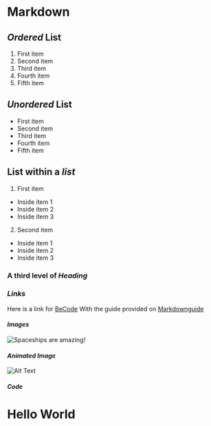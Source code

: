 # Markdown
## ***Ordered*** List
1. First item
2. Second item
3. Third item
4. Fourth item
5. Fifth item

## ***Unordered*** List
+ First item
+ Second item
+ Third item
+ Fourth item
+ Fifth item

## List within a _list_

1. First item
 * Inside item 1
 * Inside item 2
 * Inside item 3
2. Second item
 * Inside item 1
 * Inside item 2
 * Inside item 3

### A third level of *Heading*

### ***Links***

Here is a link for [BeCode](https://becode.org/)
With the guide provided on [Markdownguide](https://www.markdownguide.org/basic-syntax/#links)

#### _Images_

![Spaceships are amazing!](https://ia802302.us.archive.org/4/items/the-spaceship-s-01-e-03-monster/1c.jpg?cnt=0)

#### *Animated Image*

![Alt Text](https://media.giphy.com/media/vFKqnCdLPNOKc/giphy.gif)

##### Code

<div class="row">
  <div class="col-md-6 col-md-offset-3">
    <h1>Hello World</h1>
  </div>
</div>
